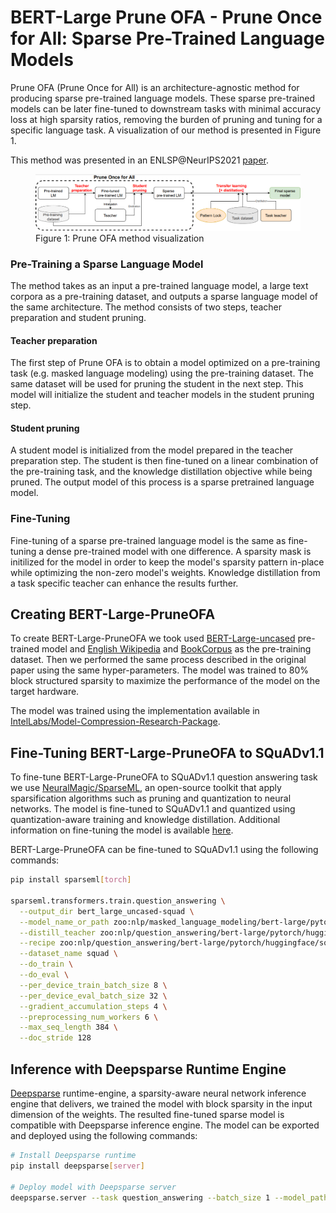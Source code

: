 # BERT-Large Prune OFA - Prune Once for All: Sparse Pre-Trained Language Models

Prune OFA (Prune Once for All) is an architecture-agnostic method for producing sparse pre-trained language models. 
These sparse pre-trained models can be later fine-tuned to downstream tasks with minimal accuracy loss at high sparsity ratios, removing the burden of pruning and tuning for a specific language task.
A visualization of our method is presented in Figure 1.

This method was presented in an ENLSP@NeurIPS2021 [paper](https://arxiv.org/abs/2111.05754).


<figure>
<img src="pruneofa_figure.png">
<figcaption> Figure 1: Prune OFA method visualization </figcaption>
</figure>

### Pre-Training a Sparse Language Model

The method takes as an input a pre-trained language model, a large text corpora as a pre-training dataset, and outputs a sparse language model of the same architecture. 
The method consists of two steps, teacher preparation and student pruning. 

#### Teacher preparation

The first step of Prune OFA is to obtain a model optimized on a pre-training task (e.g. masked language modeling) using the pre-training dataset. 
The same dataset will be used for pruning the student in the next step. 
This model will initialize the student and teacher models in the student pruning step. 

#### Student pruning

A student model is initialized from the model prepared in the teacher preparation step. 
The student is then fine-tuned on a linear combination of the pre-training task, and the knowledge distillation objective while being pruned.
The output model of this process is a sparse pretrained language model.

### Fine-Tuning

Fine-tuning of a sparse pre-trained language model is the same as fine-tuning a dense pre-trained model with one difference.
A sparsity mask is initilized for the model in order to keep the model's sparsity pattern in-place while optimizing the non-zero model's weights.
Knowledge distillation from a task specific teacher can enhance the results further.

## Creating BERT-Large-PruneOFA

To create BERT-Large-PruneOFA we took used [BERT-Large-uncased](https://huggingface.co/bert-large-uncased) pre-trained model and [English Wikipedia](https://huggingface.co/datasets/wikipedia) and [BookCorpus](https://huggingface.co/datasets/bookcorpusopen) as the pre-training dataset.
Then we performed the same process described in the original paper using the same hyper-parameters.
The model was trained to 80% block structured sparsity to maximize the performance of the model on the target hardware.

The model was trained using the implementation available in [IntelLabs/Model-Compression-Research-Package](https://github.com/IntelLabs/Model-Compression-Research-Package).

## Fine-Tuning BERT-Large-PruneOFA to SQuADv1.1

To fine-tune BERT-Large-PruneOFA to SQuADv1.1 question answering task we use [NeuralMagic/SparseML](https://github.com/neuralmagic/sparseml), an open-source toolkit that apply sparsification algorithms such as pruning and quantization to neural networks.
The model is fine-tuned to SQuADv1.1 and quantized using quantization-aware training and knowledge distillation.
Additional information on fine-tuning the model is available [here](https://sparsezoo.neuralmagic.com/models/nlp%2Fquestion_answering%2Fbert-large%2Fpytorch%2Fhuggingface%2Fsquad%2Fpruned80_quant-none-vnni).

BERT-Large-PruneOFA can be fine-tuned to SQuADv1.1 using the following commands:

```bash
pip install sparseml[torch]

sparseml.transformers.train.question_answering \
  --output_dir bert_large_uncased-squad \
  --model_name_or_path zoo:nlp/masked_language_modeling/bert-large/pytorch/huggingface/wikipedia_bookcorpus/pruned80-none-vnni \
  --distill_teacher zoo:nlp/question_answering/bert-large/pytorch/huggingface/squad/base-none \
  --recipe zoo:nlp/question_answering/bert-large/pytorch/huggingface/squad/pruned80_quant-none-vnni \
  --dataset_name squad \
  --do_train \
  --do_eval \
  --per_device_train_batch_size 8 \
  --per_device_eval_batch_size 32 \
  --gradient_accumulation_steps 4 \
  --preprocessing_num_workers 6 \
  --max_seq_length 384 \
  --doc_stride 128
```

## Inference with Deepsparse Runtime Engine

[Deepsparse](https://neuralmagic.com/deepsparse-engine/) runtime-engine, a sparsity-aware neural network inference engine that delivers, we trained the model with block sparsity in the input dimension of the weights.
The resulted fine-tuned sparse model is compatible with Deepsparse inference engine.
The model can be exported and deployed using the following commands:

```bash
# Install Deepsparse runtime
pip install deepsparse[server]

# Deploy model with Deepsparse server
deepsparse.server --task question_answering --batch_size 1 --model_path bert_large_uncased-squad
```
